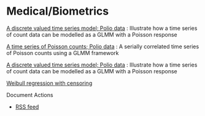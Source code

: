 #  Medical/Biometrics

[A discrete valued time series model; Polio data][1]
:  Illustrate how a time series of count data can be modelled as a GLMM with a Poisson response

[A time series of Poisson counts; Polio data][2]
:  A serially correlated time series of Poisson counts using a GLMM framework

[A discrete valued time series model; Polio data][3]
:  Illustrate how a time series of count data can be modelled as a GLMM with a Poisson response

[Weibull regression with censoring][4]

Document Actions

* [RSS feed][5]

[1]: ../state-space-models/a-discrete-valued-time-series-model.html
[2]: ../glmm-generalized-linear-mixed-models/count-data/a-discrete-valued-time-series-model/a-discrete-valued-time-series-model-polio-data.html
[3]: ../glmm-generalized-linear-mixed-models/count-data/a-discrete-valued-time-series-model.html
[4]: ../survival-analysis/weibull-regression-with-censoring.html
[5]: ./RSS ""
